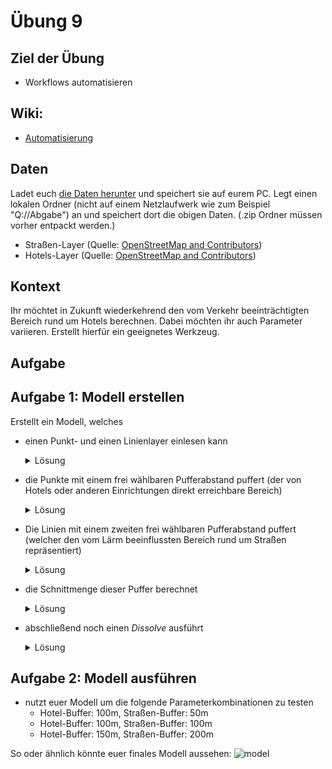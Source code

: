 # Übung 9
## Ziel der Übung
* Workflows automatisieren

## Wiki:
* [Automatisierung](/exercise_9/qgis-Automatisierung)


## Daten
Ladet euch [die Daten herunter](https://courses.gistools.geog.uni-heidelberg.de/giscience/gis-einfuehrung/-/raw/master/exercise_09/exercise_09.zip) und speichert sie auf eurem PC. Legt einen lokalen Ordner (nicht auf einem Netzlaufwerk wie zum Beispiel "Q://Abgabe") an und speichert dort die obigen Daten. (.zip Ordner müssen vorher entpackt werden.)
* Straßen-Layer (Quelle: [OpenStreetMap and Contributors](https://www.openstreetmap.org))
* Hotels-Layer (Quelle: [OpenStreetMap and Contributors](https://www.openstreetmap.org))

## Kontext
Ihr möchtet in Zukunft wiederkehrend den vom Verkehr beeinträchtigten Bereich rund um Hotels berechnen. Dabei möchten ihr auch Parameter variieren. Erstellt hierfür ein geeignetes Werkzeug.

## Aufgabe
## Aufgabe 1: Modell erstellen
Erstellt ein Modell, welches

* einen Punkt- und einen Linienlayer einlesen kann

  <details>
  <summary>Lösung</summary>
    <br/>
    <ul>
    <li>
    Öffne den <b>Modelbuilder</b> und wähle auf der linken Seite <i>Inputs</i> aus. Wähle nun jeweils einmal als Parameter "Vector layer" aus, gib dem Input einen
		sinnvollen Namen (z.B. Roads/Hotels) und wähle als <i>Geometry type</i> entsprechend "Point" oder "Line" aus.

     </ul>
    <br/><br/>

  </details>

* die Punkte mit einem frei wählbaren Pufferabstand puffert (der von Hotels oder anderen Einrichtungen direkt erreichbare Bereich)

  <details>
  <summary>Lösung</summary>
    <br/>
    <ul>
    <li>
		Erstelle einen neuen <i>Input</i> diesmal als Parameter "Number". Bennene sie sinnvoll und wähle als <i>Minimum value</i> 0 aus, da ein kleinerer Buffer nicht möglich ist.
		Wähle nun anstatt <i>Inputs</i> <i>Algorithms</i> aus und suche nach der Funktion <b>Buffer</b>. Hier wählst du als <i<Inputlayer</i> den Pointlayer, der als Input übergeben wird,
		und kannst bei dem Feld für den <i>Input</i> links danaben auf das Kästchen drücken und dort <i>Model input</i> auswählen. Anschließend kann im Feld der <i>Model input</i> für die <i>Line buffer distance</i> übergeben werden.

     </ul>
    <br/><br/>

  </details>

* Die Linien mit einem zweiten frei wählbaren Pufferabstand puffert (welcher den vom Lärm beeinflussten Bereich rund um Straßen repräsentiert)

  <details>
  <summary>Lösung</summary>
    <br/>
    <ul>
    <li>
		Erstelle einen neuen <i>Input</i> diesmal als Parameter "Number". Bennene sie sinnvoll und wähle als <i>Minimum value</i> 0 aus, da ein kleinerer Buffer nicht möglich ist.
		Wähle nun anstatt <i>Inputs</i> <i>Algorithms</i> aus und suche nach der Funktion <b>Buffer</b>. Hier wählst du als Inputlayer den Linelayer, der als Input übergeben wird,
		und kannst bei dem Feld für den <i>Input</i> links danaben auf das Kästchen drücken und dort <i>Model input</i> auswählen. Anschließend kann im Feld der <i>Model input</i> für die <i>Point buffer distance</i> übergeben werden.

     </ul>
    <br/><br/>

  </details>

* die Schnittmenge dieser Puffer berechnet

  <details>
  <summary>Lösung</summary>
    <br/>
    <ul>
    <li>
    Diesmal links unter <i>Algorithms</i> die Funktion <b>Clip</b> auswählen. Dort als die beiden Inputlayer jeweils das Ergebnis der beiden Bufferalgorithmen auswählen,
		indem wieder links auf das Kästchen gedrückt wird und <i>Algorithm Output</i> ausgewählt wird.

     </ul>
    <br/><br/>

  </details>

* abschließend noch einen *Dissolve* ausführt


  <details>
  <summary>Lösung</summary>
    <br/>
    <ul>
    <li>
    Wieder links unter <i>Algorithms</i> die Funktion <b>Dissolve</b> auswählen, das Kästchen beim Inputlayer auf <i>Algorithm output</i> umstellen und das Ergebnis
		der Clipfunktion auswählen. Diesmal beim Model Ouput unter <i>Dissolved</i> einen Namen eintragen. Dies ist dann der Output, wenn das gesamte Modell ausgeführt wird.

     </ul>
    <br/><br/>

  </details>

## Aufgabe 2: Modell ausführen
* nutzt euer Modell um die folgende Parameterkombinationen zu testen
  * Hotel-Buffer: 100m, Straßen-Buffer: 50m
  * Hotel-Buffer: 100m, Straßen-Buffer: 100m
  * Hotel-Buffer: 150m, Straßen-Buffer: 200m

So oder ähnlich könnte euer finales Modell aussehen:
![model](https://courses.gistools.geog.uni-heidelberg.de/giscience/gis-einfuehrung/-/raw/master/exercise_09/model.PNG)
